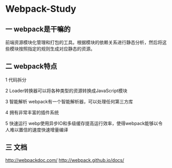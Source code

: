 # Webpack-Study
## 一 webpack是干嘛的
前端资源模块化管理和打包的工具。根据模块的依赖关系进行静态分析，然后将这些模块按照指定的规则生成对应静态的资源。
## 二 webpack特点

 1 代码拆分
 
 2 Loader转换器可以将各种类型的资源转换成JavaScript模块
 
 3 智能解析 webpack有一个智能解析器，可以处理任何第三方库
 
 4 拥有非常丰富的插件系统
 
 5 快速运行 webp使用异步IO和多级缓存提高运行效率，使得webpack能够以令人难以置信的速度快速增量编译
## 三 文档
http://webpackdoc.com/
http://webpack.github.io/docs/
